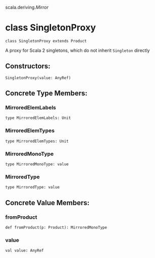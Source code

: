 scala.deriving$.Mirror$
# class SingletonProxy

<pre><code class="language-scala" >class SingletonProxy extends Product</pre></code>
A proxy for Scala 2 singletons, which do not inherit `Singleton` directly

## Constructors:
<pre><code class="language-scala" >SingletonProxy(value: AnyRef)</pre></code>

## Concrete Type Members:
### MirroredElemLabels
<pre><code class="language-scala" >type MirroredElemLabels: Unit</pre></code>

### MirroredElemTypes
<pre><code class="language-scala" >type MirroredElemTypes: Unit</pre></code>

### MirroredMonoType
<pre><code class="language-scala" >type MirroredMonoType: value</pre></code>

### MirroredType
<pre><code class="language-scala" >type MirroredType: value</pre></code>

## Concrete Value Members:
### fromProduct
<pre><code class="language-scala" >def fromProduct(p: Product): MirroredMonoType</pre></code>

### value
<pre><code class="language-scala" >val value: AnyRef</pre></code>


